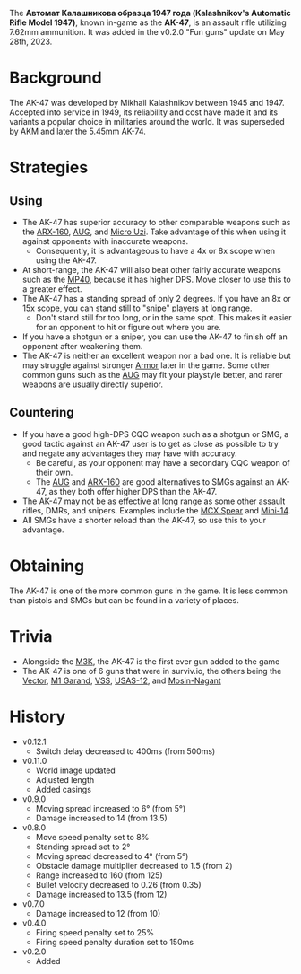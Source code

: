 The **Автомат Калашникова образца 1947 года (Kalashnikov's Automatic Rifle Model 1947)**, known in-game as the **AK-47**, is an assault rifle utilizing 7.62mm ammunition. It was added in the v0.2.0 "Fun guns" update on May 28th, 2023.

# Background

The AK-47 was developed by Mikhail Kalashnikov between 1945 and 1947. Accepted into service in 1949, its reliability and cost have made it and its variants a popular choice in militaries around the world. It was superseded by AKM and later the 5.45mm AK-74.

# Strategies

## Using

- The AK-47 has superior accuracy to other comparable weapons such as the [ARX-160](/weapons/guns/arx160), [AUG](/weapons/guns/aug), and [Micro Uzi](/weapons/guns/micro_uzi). Take advantage of this when using it against opponents with inaccurate weapons.
  - Consequently, it is advantageous to have a 4x or 8x scope when using the AK-47.
- At short-range, the AK-47 will also beat other fairly accurate weapons such as the [MP40](/weapons/guns/mp40), because it has higher DPS. Move closer to use this to a greater effect.
- The AK-47 has a standing spread of only 2 degrees. If you have an 8x or 15x scope, you can stand still to "snipe" players at long range.
  - Don't stand still for too long, or in the same spot. This makes it easier for an opponent to hit or figure out where you are.
- If you have a shotgun or a sniper, you can use the AK-47 to finish off an opponent after weakening them.
- The AK-47 is neither an excellent weapon nor a bad one. It is reliable but may struggle against stronger [Armor](/equipment/armor) later in the game. Some other common guns such as the [AUG](/weapons/guns/aug) may fit your playstyle better, and rarer weapons are usually directly superior.

## Countering

- If you have a good high-DPS CQC weapon such as a shotgun or SMG, a good tactic against an AK-47 user is to get as close as possible to try and negate any advantages they may have with accuracy.
  - Be careful, as your opponent may have a secondary CQC weapon of their own.
  - The [AUG](/weapons/guns/aug) and [ARX-160](/weapons/guns/arx160) are good alternatives to SMGs against an AK-47, as they both offer higher DPS than the AK-47.
- The AK-47 may not be as effective at long range as some other assault rifles, DMRs, and snipers. Examples include the [MCX Spear](/weapons/guns/mcx_spear) and [Mini-14](/weapons/guns/mini14).
- All SMGs have a shorter reload than the AK-47, so use this to your advantage.

# Obtaining

The AK-47 is one of the more common guns in the game. It is less common than pistols and SMGs but can be found in a variety of places.

# Trivia

- Alongside the [M3K](/weapons/guns/m3k), the AK-47 is the first ever gun added to the game
- The AK-47 is one of 6 guns that were in surviv.io, the others being the [Vector](/weapons/guns/vector), [M1 Garand](/weapons/guns/m1_garand), [VSS](/weapons/guns/vss), [USAS-12](/weapons/guns/usas12), and [Mosin-Nagant](/weapons/guns/mosin)

# History

- v0.12.1
  - Switch delay decreased to 400ms (from 500ms)
- v0.11.0
  - World image updated
  - Adjusted length
  - Added casings
- v0.9.0
  - Moving spread increased to 6° (from 5°)
  - Damage increased to 14 (from 13.5)
- v0.8.0
  - Move speed penalty set to 8%
  - Standing spread set to 2°
  - Moving spread decreased to 4° (from 5°)
  - Obstacle damage multiplier decreased to 1.5 (from 2)
  - Range increased to 160 (from 125)
  - Bullet velocity decreased to 0.26 (from 0.35)
  - Damage increased to 13.5 (from 12)
- v0.7.0
  - Damage increased to 12 (from 10)
- v0.4.0
  - Firing speed penalty set to 25%
  - Firing speed penalty duration set to 150ms
- v0.2.0
  - Added
